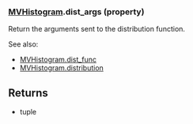 ### [MVHistogram](MVHistogram.md).dist_args (property)




Return the arguments sent to the distribution function.

See also:

* [MVHistogram.dist_func](MVHistogram.dist_func.md)
* [MVHistogram.distribution](MVHistogram.distribution.md)

Returns
--------
* tuple


